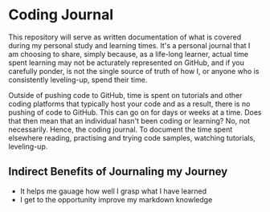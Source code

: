 # Coding Journal
This repository will serve as written documentation of what is covered during my personal study and learning times. It's a personal journal that I am choosing to share, simply because, as a life-long learner, actual time spent learning may not be acturately represented on GitHub, and if you carefully ponder, is not the single source of truth of how I, or anyone who is consistently leveling-up, spend their time. 

Outside of pushing code to GitHub, time is spent on tutorials and other coding platforms that typically host your code and as a result, there is no pushing of code to GitHub. This can go on for days or weeks at a time.  Does that then mean that an individual hasn't been coding or learning? No, not necessarily. Hence, the coding journal. To document the time spent elsewhere reading, practising and trying code samples, watching tutorials, leveling-up.

## Indirect Benefits of Journaling my Journey 
* It helps me gauage how well I grasp what I have learned
* I get to the opportunity improve my markdown knowledge  